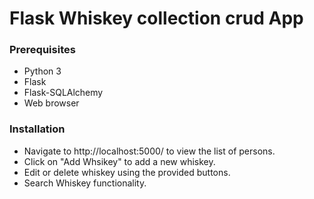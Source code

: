 # Flask Whiskey collection crud App

### Prerequisites

- Python 3
- Flask
- Flask-SQLAlchemy
- Web browser

### Installation

- Navigate to http://localhost:5000/ to view the list of persons.
- Click on "Add Whsikey" to add a new whiskey.
- Edit or delete whiskey using the provided buttons.
- Search Whiskey functionality.
